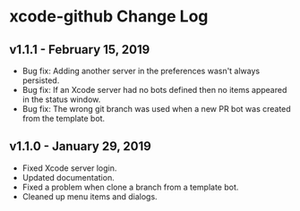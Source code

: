 # xcode-github Change Log

## v1.1.1 - February 15, 2019
* Bug fix: Adding another server in the preferences wasn't always persisted.
* Bug fix: If an Xcode server had no bots defined then no items appeared in the status window.
* Bug fix: The wrong git branch was used when a new PR bot was created from the template bot.

## v1.1.0 - January 29, 2019
* Fixed Xcode server login.
* Updated documentation.
* Fixed a problem when clone a branch from a template bot.
* Cleaned up menu items and dialogs.
